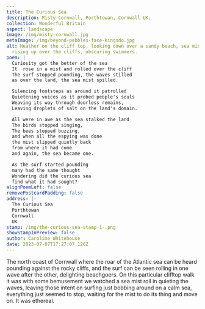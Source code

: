 ```yaml
---
title: The Curious Sea
description: Misty Cornwall, Porthtowan, Cornwall UK.
collection: Wonderful Britain
aspect: landscape
image: /img/misty-cornwall.jpg
metaImage: /img/beyond-pebbles-face-kingsdo.jpg
alt: Heather on the cliff top, looking down over a sandy beach, sea mist is
  rising up over the cliffs, obscuring swimmers.
poem: |
  Curiosity got the better of the sea
  It  rose in a mist and rolled over the cliff
  The surf stopped pounding, the waves stilled 
  as over the land, the sea mist spilled.

  Silencing footsteps as around it patrolled
  Quietening voices as it probed people's souls
  Weaving its way through doorless remains,
  Leaving droplets of salt on the land's domain.

  All were in awe as the sea stalked the land
  The birds stopped singing,
  The bees stopped buzzing,
  and when all the espying was done
  the mist slipped quietly back 
  from where it had come 
  and again, the sea became one.

  As the surf started pounding 
  many had the same thought
  Wondering did the curious sea 
  find what it had sought?
alignPoemLeft: false
removePostcardPadding: false
address: |-
  The Curious Sea
  Porthtowan
  Cornwall
  UK
stamp: /img/the-curious-sea-stamp-1-.png
showStampInPreview: false
author: Caroline Whitehouse
date: 2023-07-07T17:27:07.126Z
---
```

The north coast of Cornwall where the roar of the Atlantic sea can be heard pounding against the rocky cliffs, and the surf can be seen rolling in one wave after the other, delighting beachgoers. On this particular clifftop walk it was with some bemusement we watched a sea mist roll in quieting the waves, leaving those intent on surfing just bobbing around on a calm sea, everything just seemed to stop, waiting for the mist to do its thing and move on. It was ethereal.